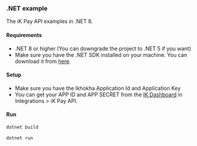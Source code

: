 
### .NET example

The iK Pay API examples in .NET 8.

#### Requirements

- .NET 8 or higher (You can downgrade the project to .NET 5 if you want)
- Make sure you have the .NET SDK installed on your machine. You can download it from [here](https://dotnet.microsoft.com/download).


#### Setup

- Make sure you have the Ikhokha Application Id and Application Key
- You can get your APP ID and APP SECRET from the [IK Dashboard](https://dashboard.ikhokha.com) in Integrations > iK Pay API.

#### Run

```bash
dotnet build
```

``` bash
dotnet run
```
